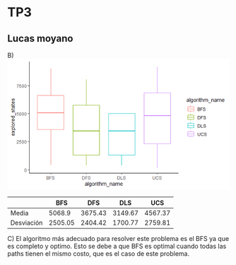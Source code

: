 # TP3
## Lucas moyano

B) 
![](img/Rplot.png)

| | BFS | DFS | DLS | UCS |
|-|-|-|-|-|
|Media|5068.9|3675.43|3149.67|4567.37|
|Desviación|2505.05|2404.42|1700.77|2759.81|

C) El algoritmo más adecuado para resolver este problema es el BFS ya que es completo y optimo. Esto se debe a que BFS es optimal cuando todas las paths tienen el mismo costo, que es el caso de este problema.
